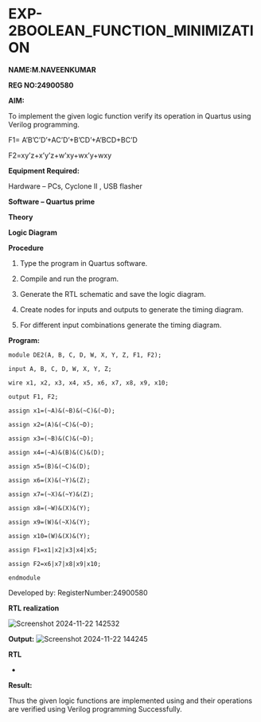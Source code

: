 # EXP-2BOOLEAN_FUNCTION_MINIMIZATION

**NAME:M.NAVEENKUMAR**

**REG NO:24900580**



**AIM:**

To implement the given logic function verify its operation in Quartus using Verilog programming.

F1= A’B’C’D’+AC’D’+B’CD’+A’BCD+BC’D 

F2=xy’z+x’y’z+w’xy+wx’y+wxy

**Equipment Required:**

Hardware – PCs, Cyclone II , USB flasher

**Software – Quartus prime**

**Theory**

**Logic Diagram**

**Procedure**

1.	Type the program in Quartus software.

2.	Compile and run the program.

3.	Generate the RTL schematic and save the logic diagram.

4.	Create nodes for inputs and outputs to generate the timing diagram.

5.	For different input combinations generate the timing diagram.


**Program:**
```
module DE2(A, B, C, D, W, X, Y, Z, F1, F2);

input A, B, C, D, W, X, Y, Z;

wire x1, x2, x3, x4, x5, x6, x7, x8, x9, x10;

output F1, F2;

assign x1=(~A)&(~B)&(~C)&(~D);

assign x2=(A)&(~C)&(~D);

assign x3=(~B)&(C)&(~D);

assign x4=(~A)&(B)&(C)&(D);

assign x5=(B)&(~C)&(D);

assign x6=(X)&(~Y)&(Z);

assign x7=(~X)&(~Y)&(Z);

assign x8=(~W)&(X)&(Y);

assign x9=(W)&(~X)&(Y);

assign x10=(W)&(X)&(Y);

assign F1=x1|x2|x3|x4|x5;

assign F2=x6|x7|x8|x9|x10;

endmodule
```

Developed by: RegisterNumber:24900580


**RTL realization** 

![Screenshot 2024-11-22 142532](https://github.com/user-attachments/assets/a5537802-a126-4824-9c8f-c6c4e17dbcff)


**Output:**
![Screenshot 2024-11-22 144245](https://github.com/user-attachments/assets/790912fa-2475-446d-bb78-fde5c4a91808)

**RTL**

*

**Result:**

Thus the given logic functions are implemented using and their operations are verified using Verilog programming Successfully.

